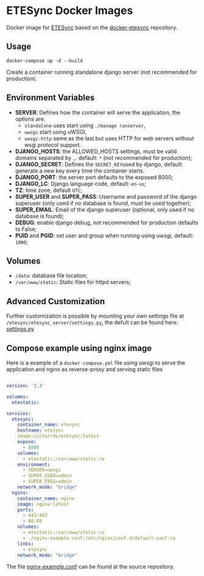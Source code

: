 # ETESync Docker Images

Docker image for [ETESync](https://www.etesync.com/) based on the [docker-etesync](https://github.com/victor-rds/docker-etesync) repository.

## Usage

```docker-compose up -d --build```

Create a container running standalone django server (not recommended for production).

## Environment Variables

- **SERVER**: Defines how the container will serve the application, the options are:
  - `standalone` uses start using `./manage runserver`,
  - `uwsgi` start using uWSGI,
  - `uwsgi-http` same as the last but uses HTTP for web servers without wsgi protocol support.
- **DJANGO_HOSTS**:  the ALLOWED_HOSTS settings, must be valid domains separated by `,`. default: `*` (not recommended for production);
- **DJANGO_SECRET**: Defines the `SECRET_KEY`used by django, default: generate a new key every time the container starts.
- **DJANGO_PORT**: the server port defaults to the exposed 8000;
- **DJANGO_LC**: Django language code, default: `en-us`;
- **TZ**: time zone, default `UTC`;
- **SUPER_USER** and **SUPER_PASS**: Username and password of the django superuser (only used if no database is found, must be used together);
- **SUPER_EMAIL**: Email of the django superuser (optional, only used if no database is found);
- **DEBUG**: enable django debug, not recommended for production defaults to False;
- **PUID** and **PGID**: set user and group when running using uwsgi, default: `1000`;

## Volumes

- `/data`: database file location;
- `/var/www/static`: Static files for httpd servers;

## Advanced Customization

Further customization is possible by mounting your own settings file at `/etesync/etesync_server/settings.py`, the defult can be found here: [settings.py](https://github.com/victor-rds/docker-etesync/blob/master/confs/settings.py)

## Compose example using nginx image

Here is a example of a `docker-compose.yml` file using uwsgi to serve the application and nginx as reverse-proxy and serving static files

```yml

version: '2.3'

volumes:
  etestatic:

services:
  etesync:
    container_name: etesync
    hostname: etesync
    image:victorrds/etesync:latest
    expose:
      - 8000
    volumes:
      - etestatic:/var/www/static:rw
    environment:
      - SERVER=uwsgi
      - SUPER_USER=admin
      - SUPER_PASS=admin
    network_mode: "bridge"
  nginx:
    container_name: nginx
    image: nginx:latest
    ports:
      - 443:443
      - 80:80
    volumes:
      - etestatic:/var/www/static:ro
      - ./nginx-example.conf:/etc/nginx/conf.d/default.conf:ro
    links:
      - etesync
    network_mode: "bridge"

```

The file [nginx-example.conf](https://github.com/victor-rds/docker-etesync/blob/master/examples/nginx-example.conf) can be found at the source repository.
